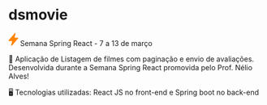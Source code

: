 # dsmovie
![DevSuperior logo](https://raw.githubusercontent.com/devsuperior/bds-assets/main/ds/devsuperior-logo-small.png) Semana Spring React - 7 a 13 de março

🚀 Aplicação de Listagem de filmes com paginação e envio de avaliações. Desenvolvida durante a Semana Spring React promovida pelo Prof. Nélio Alves!

🖥️ Tecnologias utilizadas: React JS no front-end e Spring boot no back-end
